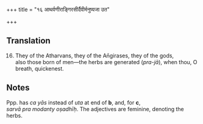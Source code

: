 +++
title = "१६ आथर्वणीराङ्गिरसीर्दैवीर्मनुष्यजा उत"

+++
## Translation
16. They of the Atharvans, they of the An̄girases, they of the gods,  
also those born of men—the herbs are generated (*pra-jā*), when thou, O  
breath, quickenest.

## Notes
Ppp. has *ca yās* instead of *uta* at end of **b**, and, for **c**,  
*sarvā pra modanty oṣadhīḥ*. The adjectives are feminine, denoting the  
herbs.
